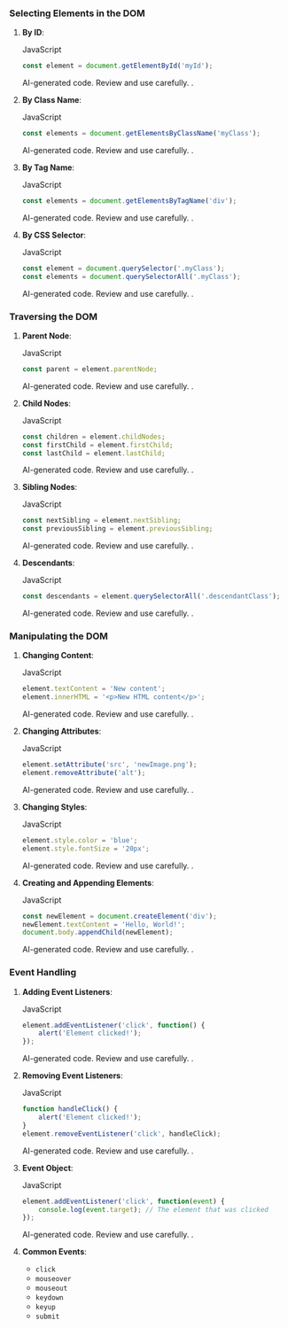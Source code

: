 
### Selecting Elements in the DOM

1. **By ID**:
    
    JavaScript
    
    ```javascript
    const element = document.getElementById('myId');
    ```
    
    AI-generated code. Review and use carefully. .
    
2. **By Class Name**:
    
    JavaScript
    
    ```javascript
    const elements = document.getElementsByClassName('myClass');
    ```
    
    AI-generated code. Review and use carefully. .
    
3. **By Tag Name**:
    
    JavaScript
    
    ```javascript
    const elements = document.getElementsByTagName('div');
    ```
    
    AI-generated code. Review and use carefully. .
    
4. **By CSS Selector**:
    
    JavaScript
    
    ```javascript
    const element = document.querySelector('.myClass');
    const elements = document.querySelectorAll('.myClass');
    ```
    
    AI-generated code. Review and use carefully. .
    

### Traversing the DOM

1. **Parent Node**:
    
    JavaScript
    
    ```javascript
    const parent = element.parentNode;
    ```
    
    AI-generated code. Review and use carefully. .
    
2. **Child Nodes**:
    
    JavaScript
    
    ```javascript
    const children = element.childNodes;
    const firstChild = element.firstChild;
    const lastChild = element.lastChild;
    ```
    
    AI-generated code. Review and use carefully. .
    
3. **Sibling Nodes**:
    
    JavaScript
    
    ```javascript
    const nextSibling = element.nextSibling;
    const previousSibling = element.previousSibling;
    ```
    
    AI-generated code. Review and use carefully. .
    
4. **Descendants**:
    
    JavaScript
    
    ```javascript
    const descendants = element.querySelectorAll('.descendantClass');
    ```
    
    AI-generated code. Review and use carefully. .
    

### Manipulating the DOM

1. **Changing Content**:
    
    JavaScript
    
    ```javascript
    element.textContent = 'New content';
    element.innerHTML = '<p>New HTML content</p>';
    ```
    
    AI-generated code. Review and use carefully. .
    
2. **Changing Attributes**:
    
    JavaScript
    
    ```javascript
    element.setAttribute('src', 'newImage.png');
    element.removeAttribute('alt');
    ```
    
    AI-generated code. Review and use carefully. .
    
3. **Changing Styles**:
    
    JavaScript
    
    ```javascript
    element.style.color = 'blue';
    element.style.fontSize = '20px';
    ```
    
    AI-generated code. Review and use carefully. .
    
4. **Creating and Appending Elements**:
    
    JavaScript
    
    ```javascript
    const newElement = document.createElement('div');
    newElement.textContent = 'Hello, World!';
    document.body.appendChild(newElement);
    ```
    
    AI-generated code. Review and use carefully. .
    

### Event Handling

1. **Adding Event Listeners**:
    
    JavaScript
    
    ```javascript
    element.addEventListener('click', function() {
        alert('Element clicked!');
    });
    ```
    
    AI-generated code. Review and use carefully. .
    
2. **Removing Event Listeners**:
    
    JavaScript
    
    ```javascript
    function handleClick() {
        alert('Element clicked!');
    }
    element.removeEventListener('click', handleClick);
    ```
    
    AI-generated code. Review and use carefully. .
    
3. **Event Object**:
    
    JavaScript
    
    ```javascript
    element.addEventListener('click', function(event) {
        console.log(event.target); // The element that was clicked
    });
    ```
    
    AI-generated code. Review and use carefully. .
    
4. **Common Events**:
    
    - `click`
    - `mouseover`
    - `mouseout`
    - `keydown`
    - `keyup`
    - `submit`